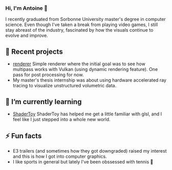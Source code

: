 ### Hi, I'm Antoine 👋
I recently graduated from Sorbonne University master's degree in computer science. 
Even though I've taken a break from playing video games, I still stay abreast of the industry, fascinated by how the visuals continue to evolve and improve.


## 🔭 Recent projects

- [renderer](https://github.com/antoinethomaspro/Simple-Renderer) Simple renderer where the initial goal was to see how multipass works with Vulkan (using dynamic rendering feature). One pass for post processing for now.
- My master's thesis internship was about using hardware accelerated ray tracing to visualize unstructured volumetric data.  


## 🌱 I’m currently learning

- [ShaderToy](https://www.shadertoy.com) ShaderToy has helped me get a little familiar with glsl, and I feel like I just stepped into a whole new world.

## ⚡ Fun facts

- E3 trailers (and sometimes how they got downgraded) raised my interest and this is how I got into computer graphics. 
- I like sports in general but lately I've been obssessed with tennis 🎾
  

<!--
**antoinethomaspro/antoinethomaspro** is a ✨ _special_ ✨ repository because its `README.md` (this file) appears on your GitHub profile.

Here are some ideas to get you started:

- 🔭 I’m currently working on ...
- 🌱 I’m currently learning ...
- 👯 I’m looking to collaborate on ...
- 🤔 I’m looking for help with ...
- 💬 Ask me about ...
- 📫 How to reach me: ...
- 😄 Pronouns: ...
- ⚡ Fun fact: ...
-->


